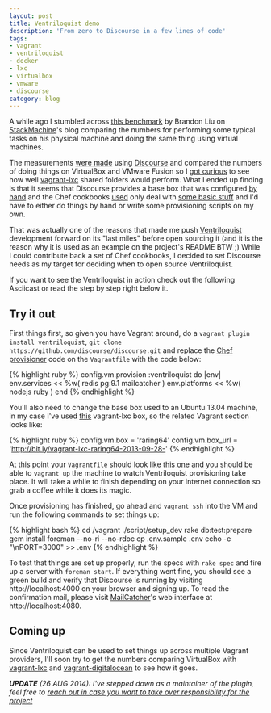 ```yaml
---
layout: post
title: Ventriloquist demo
description: 'From zero to Discourse in a few lines of code'
tags:
- vagrant
- ventriloquist
- docker
- lxc
- virtualbox
- vmware
- discourse
category: blog
---
```


A while ago I stumbled across [this benchmark](https://www.stackmachine.com/blog/web-development-on-a-vm-is-it-slower)
by Brandon Liu on [StackMachine](https://www.stackmachine.com)'s blog comparing
the numbers for performing some typical tasks on his physical machine and doing
the same thing using virtual machines.

The measurements [were made](https://www.stackmachine.com/blog/web-development-on-a-vm-is-it-slower#test_setup)
using [Discourse](https://github.com/discourse/discourse) and compared the numbers
of doing things on VirtualBox and VMware Fusion so I [got curious](https://twitter.com/fgrehm/status/359445585738211330)
to see how well [vagrant-lxc](https://github.com/fgrehm/vagrant-lxc) shared folders
would perform. What I ended up finding is that it seems that Discourse provides a
base box that was configured [by hand](https://github.com/discourse/discourse/blob/master/docs/DEVELOPER-ADVANCED.md#building-your-own-vagrant-vm)
and the Chef cookbooks [used](https://github.com/discourse/discourse/blob/aca567b4d7b9a7a654e12a5de35bee7d9c36e881/Vagrantfile#L37-L48)
only deal with [some basic stuff](https://github.com/discourse/discourse/blob/aca567b4d7b9a7a654e12a5de35bee7d9c36e881/chef/cookbooks/discourse/recipes/default.rb)
and I'd have to either do things by hand or write some provisioning scripts on
my own.

That was actually one of the reasons that made me push [Ventriloquist](https://github.com/fgrehm/ventriloquist)
development forward on its "last miles" before open sourcing it (and it is the
reason why it is used as an example on the project's README BTW ;) While I could
contribute back a set of Chef cookbooks, I decided to set Discourse needs as my
target for deciding when to open source Ventriloquist.

If you want to see the Ventriloquist in action check out the following Asciicast
or read the step by step right below it.

<div class="asciicast-container">
  <script type="text/javascript" src="http://asciinema.org/a/5900.js" id="asciicast-5900" async="true" data-speed="2"></script>
</div>


## Try it out

First things first, so given you have Vagrant around, do a `vagrant plugin install ventriloquist`,
`git clone https://github.com/discourse/discourse.git` and replace the [Chef provisioner]()
code on the `Vagrantfile` with the code below:

{% highlight ruby %}
config.vm.provision :ventriloquist do |env|
  env.services  << %w( redis pg:9.1 mailcatcher )
  env.platforms << %w( nodejs ruby )
end
{% endhighlight %}

You'll also need to change the base box used to an Ubuntu 13.04 machine, in my
case I've used [this](http://bit.ly/vagrant-lxc-raring64-2013-09-28-) vagrant-lxc
box, so the related Vagrant section looks like:

{% highlight ruby %}
config.vm.box = 'raring64'
config.vm.box_url = 'http://bit.ly/vagrant-lxc-raring64-2013-09-28-'
{% endhighlight %}

At this point your `Vagrantfile` should look like [this one](https://gist.github.com/fgrehm/db49cf1207d062f6f8ce)
and you should be able to `vagrant up` the machine to watch Ventriloquist provisioning
take place. It will take a while to finish depending on your internet connection
so grab a coffee while it does its magic.

Once provisioning has finished, go ahead and `vagrant ssh` into the VM and run the
following commands to set things up:

{% highlight bash %}
cd /vagrant
./script/setup_dev
rake db:test:prepare
gem install foreman --no-ri --no-rdoc
cp .env.sample .env
echo -e "\nPORT=3000" >> .env
{% endhighlight %}

To test that things are set up properly, run the specs with `rake spec`
and fire up a server with `foreman start`. If everything went fine, you
should see a green build and verify that Discourse is running by visiting http://localhost:4000
on your browser and signing up. To read the confirmation mail, please visit [MailCatcher]()'s
web interface at http://localhost:4080.

## Coming up

Since Ventriloquist can be used to set things up across multiple Vagrant providers,
I'll soon try to get the numbers comparing VirtualBox with [vagrant-lxc](https://github.com/fgrehm/vagrant-lxc)
and [vagrant-digitalocean](https://github.com/smdahlen/vagrant-digitalocean) to
see how it goes.

_**UPDATE** (26 AUG 2014): I've stepped down as a maintainer of the plugin, feel
free to [reach out in case you want to take over responsibility for the project](https://github.com/fgrehm/ventriloquist/issues/63)_
